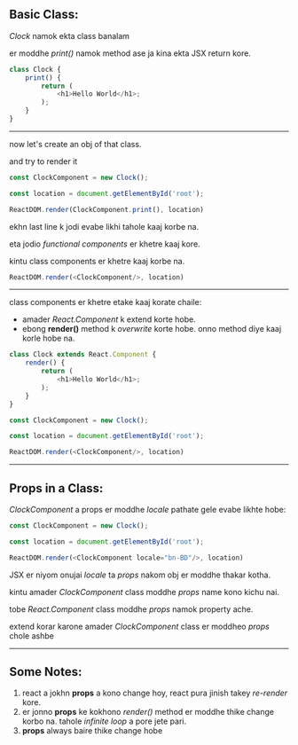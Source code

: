 ## Basic Class:

*Clock* namok ekta class banalam

er moddhe *print()* namok method ase ja kina ekta JSX return kore.
```js
class Clock {
    print() {
        return (
            <h1>Hello World</h1>;
        );
    }
}
```
---
now let's create an obj of that class.

and try to render it
```js
const ClockComponent = new Clock();

const location = document.getElementById('root');

ReactDOM.render(ClockComponent.print(), location)
```

ekhn last line k jodi evabe likhi tahole kaaj korbe na. 

eta jodio *functional components* er khetre kaaj kore.

kintu class components er khetre kaaj korbe na.

```js
ReactDOM.render(<ClockComponent/>, location)
```

---
class components er khetre etake kaaj korate chaile:
- amader *React.Component* k extend korte hobe.
- ebong **render()** method k *overwrite* korte hobe. onno method diye kaaj korle hobe na.

```js
class Clock extends React.Component {
    render() {
        return (
            <h1>Hello World</h1>;
        );
    }
}
```

```js
const ClockComponent = new Clock();

const location = document.getElementById('root');

ReactDOM.render(<ClockComponent/>, location)
```
---

## Props in a Class:

*ClockComponent* a props er moddhe *locale* pathate gele evabe likhte hobe:

```js
const ClockComponent = new Clock();

const location = document.getElementById('root');

ReactDOM.render(<ClockComponent locale="bn-BD"/>, location)
```

JSX er niyom onujai *locale* ta *props* nakom obj er moddhe thakar kotha.

kintu amader *ClockComponent* class moddhe *props* name kono kichu nai.

tobe *React.Component* class moddhe *props* namok property ache. 

extend korar karone amader *ClockComponent* class er moddheo *props* chole ashbe 

---

## Some Notes:

1. react a jokhn **props** a kono change hoy, react pura jinish takey *re-render* kore.
2. er jonno **props** ke kokhono *render()* method er moddhe thike change korbo na. tahole *infinite loop* a pore jete pari.
3. **props** always baire thike change hobe